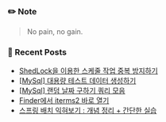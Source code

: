 ### ✏️ Note
> No pain, no gain.

<!-- ### 📄 Portfolio -->
<!-- <a href="https://bit.ly/3mNbb0w" target="_blank">portfolio</a> -->

### 📕 Recent Posts
<!-- BLOG-POST-LIST:START -->
- [ShedLock을 이용한 스케줄 작업 중복 방지하기](https://kingpiggylab.tistory.com/408)
- [[MySql] 대용량 테스트 데이터 생성하기](https://kingpiggylab.tistory.com/407)
- [[MySql] 랜덤 날짜 구하기 쿼리 모음](https://kingpiggylab.tistory.com/406)
- [Finder에서 iterms2 바로 열기](https://kingpiggylab.tistory.com/405)
- [스프링 배치 익혀보기 : 개념 정리 + 간단한 실습](https://kingpiggylab.tistory.com/404)
<!-- BLOG-POST-LIST:END -->


<!--
**HoonDragonite/HoonDragonite** is a ✨ _special_ ✨ repository because its `README.md` (this file) appears on your GitHub profile.

Here are some ideas to get you started:

- 🔭 I’m currently working on ...
- 🌱 I’m currently learning ...
- 👯 I’m looking to collaborate on ...
- 🤔 I’m looking for help with ...
- 💬 Ask me about ...
- 📫 How to reach me: ...
- 😄 Pronouns: ...
- ⚡ Fun fact: ...
-->
